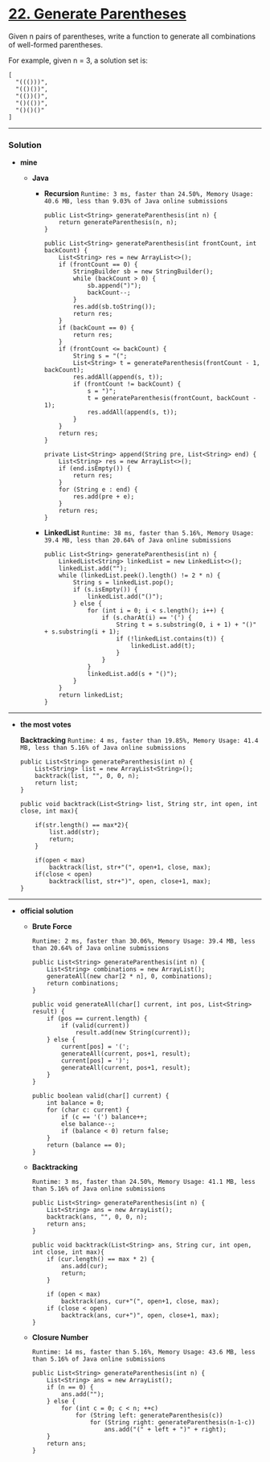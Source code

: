 # [22. Generate Parentheses](https://leetcode.com/problems/generate-parentheses/)

Given n pairs of parentheses, write a function to generate all combinations of well-formed parentheses.

For example, given n = 3, a solution set is:
```
[
  "((()))",
  "(()())",
  "(())()",
  "()(())",
  "()()()"
]
```

---

### Solution
* **mine**
  * **Java**
    
    * **Recursion** `Runtime: 3 ms, faster than 24.50%, Memory Usage: 40.6 MB, less than 9.03% of Java online submissions`
      ```
      public List<String> generateParenthesis(int n) {
          return generateParenthesis(n, n);
      }

      public List<String> generateParenthesis(int frontCount, int backCount) {
          List<String> res = new ArrayList<>();
          if (frontCount == 0) {
              StringBuilder sb = new StringBuilder();
              while (backCount > 0) {
                  sb.append(")");
                  backCount--;
              }
              res.add(sb.toString());
              return res;
          }
          if (backCount == 0) {
              return res;
          }
          if (frontCount <= backCount) {
              String s = "(";
              List<String> t = generateParenthesis(frontCount - 1, backCount);
              res.addAll(append(s, t));
              if (frontCount != backCount) {
                  s = ")";
                  t = generateParenthesis(frontCount, backCount - 1);
                  res.addAll(append(s, t));
              }
          }
          return res;
      }

      private List<String> append(String pre, List<String> end) {
          List<String> res = new ArrayList<>();
          if (end.isEmpty()) {
              return res;
          }
          for (String e : end) {
              res.add(pre + e);
          }
          return res;
      }
      ```
  
    * **LinkedList** `Runtime: 38 ms, faster than 5.16%, Memory Usage: 39.4 MB, less than 20.64% of Java online submissions`
      ```
      public List<String> generateParenthesis(int n) {
          LinkedList<String> linkedList = new LinkedList<>();
          linkedList.add("");
          while (linkedList.peek().length() != 2 * n) {
              String s = linkedList.pop();
              if (s.isEmpty()) {
                  linkedList.add("()");
              } else {
                  for (int i = 0; i < s.length(); i++) {
                      if (s.charAt(i) == '(') {
                          String t = s.substring(0, i + 1) + "()" + s.substring(i + 1);
                          if (!linkedList.contains(t)) {
                              linkedList.add(t);
                          }
                      }
                  }
                  linkedList.add(s + "()");
              }
          }
          return linkedList;
      }
      ```
      
---

* **the most votes**
  
  **Backtracking** `Runtime: 4 ms, faster than 19.85%, Memory Usage: 41.4 MB, less than 5.16% of Java online submissions`
  ```
  public List<String> generateParenthesis(int n) {
      List<String> list = new ArrayList<String>();
      backtrack(list, "", 0, 0, n);
      return list;
  }

  public void backtrack(List<String> list, String str, int open, int close, int max){

      if(str.length() == max*2){
          list.add(str);
          return;
      }

      if(open < max)
          backtrack(list, str+"(", open+1, close, max);
      if(close < open)
          backtrack(list, str+")", open, close+1, max);
  }
  ```

---

* **official solution**
  * **Brute Force**
    
    `Runtime: 2 ms, faster than 30.06%, Memory Usage: 39.4 MB, less than 20.64% of Java online submissions`
    ```
    public List<String> generateParenthesis(int n) {
        List<String> combinations = new ArrayList();
        generateAll(new char[2 * n], 0, combinations);
        return combinations;
    }

    public void generateAll(char[] current, int pos, List<String> result) {
        if (pos == current.length) {
            if (valid(current))
                result.add(new String(current));
        } else {
            current[pos] = '(';
            generateAll(current, pos+1, result);
            current[pos] = ')';
            generateAll(current, pos+1, result);
        }
    }

    public boolean valid(char[] current) {
        int balance = 0;
        for (char c: current) {
            if (c == '(') balance++;
            else balance--;
            if (balance < 0) return false;
        }
        return (balance == 0);
    }
    ```
    
  * **Backtracking**
  
    `Runtime: 3 ms, faster than 24.50%, Memory Usage: 41.1 MB, less than 5.16% of Java online submissions`
    ```
    public List<String> generateParenthesis(int n) {
        List<String> ans = new ArrayList();
        backtrack(ans, "", 0, 0, n);
        return ans;
    }

    public void backtrack(List<String> ans, String cur, int open, int close, int max){
        if (cur.length() == max * 2) {
            ans.add(cur);
            return;
        }

        if (open < max)
            backtrack(ans, cur+"(", open+1, close, max);
        if (close < open)
            backtrack(ans, cur+")", open, close+1, max);
    }
    ```
      
  * **Closure Number**
  
    `Runtime: 14 ms, faster than 5.16%, Memory Usage: 43.6 MB, less than 5.16% of Java online submissions`
    ```
    public List<String> generateParenthesis(int n) {
        List<String> ans = new ArrayList();
        if (n == 0) {
            ans.add("");
        } else {
            for (int c = 0; c < n; ++c)
                for (String left: generateParenthesis(c))
                    for (String right: generateParenthesis(n-1-c))
                        ans.add("(" + left + ")" + right);
        }
        return ans;
    }
    ```
